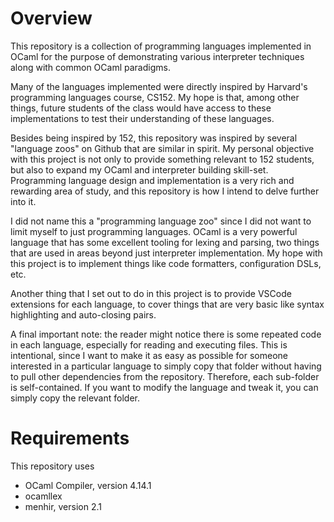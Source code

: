 # Overview

This repository is a collection of programming languages
implemented in OCaml for the purpose of demonstrating various
interpreter techniques along with common OCaml paradigms.

Many of the languages implemented were directly inspired
by Harvard's programming languages course, CS152. My hope
is that, among other things, future students of the class
would have access to these implementations to test their
understanding of these languages. 

Besides being inspired by 152, this repository was inspired
by several "language zoos" on Github that are similar in spirit.
My personal objective with this project is not only to provide
something relevant to 152 students, but also to expand my 
OCaml and interpreter building skill-set. Programming language
design and implementation is a very rich and rewarding 
area of study, and this repository is how I intend to delve 
further into it.

I did not name this a "programming language zoo" since I did
not want to limit myself to just programming languages. OCaml
is a very powerful language that has some excellent tooling
for lexing and parsing, two things that are used in areas
beyond just interpreter implementation. My hope with this project
is to implement things like code formatters, configuration DSLs,
etc.

Another thing that I set out to do in this project is to provide
VSCode extensions for each language, to cover things that are
very basic like syntax highlighting and auto-closing pairs.

A final important note: the reader might notice there is 
some repeated code in each language, especially for reading
and executing files. This is intentional, since I want to make
it as easy as possible for someone interested in a particular
language to simply copy that folder without having to pull
other dependencies from the repository. Therefore, each sub-folder
is self-contained. If you want to modify the language and tweak
it, you can simply copy the relevant folder.

# Requirements 

This repository uses 

- OCaml Compiler, version 4.14.1
- ocamllex 
- menhir, version 2.1
